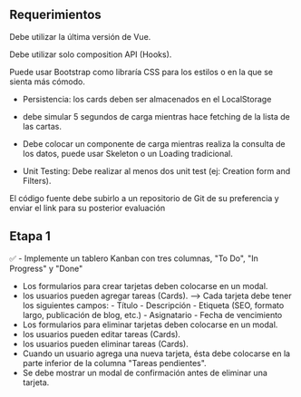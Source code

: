 ## Requerimientos

Debe utilizar la última versión de Vue.

Debe utilizar solo composition API (Hooks).

Puede usar Bootstrap como libraría CSS para los estilos o en la que se sienta más cómodo.

- Persistencia: los cards deben ser almacenados en el LocalStorage

- debe simular 5 segundos de carga mientras hace fetching de la lista de las cartas.

- Debe colocar un componente de carga mientras realiza la consulta de los datos, puede usar Skeleton o un Loading tradicional.

- Unit Testing: Debe realizar al menos dos unit test (ej: Creation form and Filters).

El código fuente debe subirlo a un repositorio de Git de su preferencia y enviar el link para su posterior evaluación


## Etapa 1

✅ - Implemente un tablero Kanban con tres columnas, "To Do", "In Progress" y "Done"
- Los formularios para crear tarjetas deben colocarse en un modal. 
- los usuarios pueden agregar tareas (Cards).
    --> Cada tarjeta debe tener los siguientes campos: 
        - Título 
        - Descripción 
        - Etiqueta (SEO, formato largo, publicación de blog, etc.) 
        - Asignatario 
        - Fecha de vencimiento
- Los formularios para eliminar tarjetas deben colocarse en un modal. 
- los usuarios pueden editar tareas (Cards).
- los usuarios pueden eliminar tareas (Cards). 
- Cuando un usuario agrega una nueva tarjeta, ésta debe colocarse en la parte inferior de la columna "Tareas pendientes".
- Se debe mostrar un modal de confirmación antes de eliminar una tarjeta.

